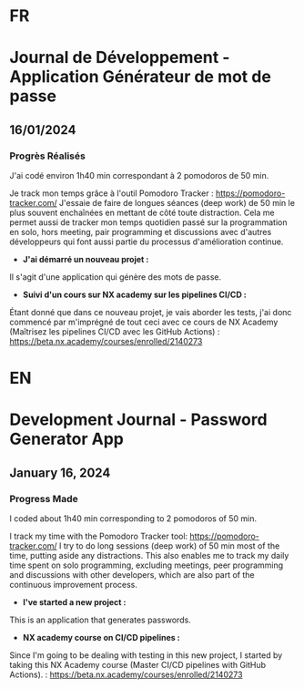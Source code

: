 # FR

# Journal de Développement - Application Générateur de mot de passe

## 16/01/2024

### Progrès Réalisés

J'ai codé environ 1h40 min correspondant à 2 pomodoros de 50 min.

Je track mon temps grâce à l'outil Pomodoro Tracker : https://pomodoro-tracker.com/
J'essaie de faire de longues séances (deep work) de 50 min le plus souvent enchaînées en mettant de côté toute distraction.
Cela me permet aussi de tracker mon temps quotidien passé sur la programmation en solo, hors meeting, pair programming et discussions avec d'autres développeurs qui font aussi partie du processus d'amélioration continue.

- **J'ai démarré un nouveau projet :**

Il s'agit d'une application qui génère des mots de passe.

- **Suivi d'un cours sur NX academy sur les pipelines CI/CD :**

Étant donné que dans ce nouveau projet, je vais aborder les tests, j'ai donc commencé par m'imprégné de tout ceci avec ce cours de NX Academy (Maîtrisez les pipelines CI/CD avec les GitHub Actions) : https://beta.nx.academy/courses/enrolled/2140273

# EN

# Development Journal - Password Generator App

## January 16, 2024

### Progress Made

I coded about 1h40 min corresponding to 2 pomodoros of 50 min.

I track my time with the Pomodoro Tracker tool: https://pomodoro-tracker.com/
I try to do long sessions (deep work) of 50 min most of the time, putting aside any distractions.
This also enables me to track my daily time spent on solo programming, excluding meetings, peer programming and discussions with other developers, which are also part of the continuous improvement process.

- **I've started a new project :**

This is an application that generates passwords.

- **NX academy course on CI/CD pipelines :**

Since I'm going to be dealing with testing in this new project, I started by taking this NX Academy course (Master CI/CD pipelines with GitHub Actions). : https://beta.nx.academy/courses/enrolled/2140273
